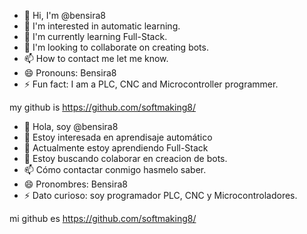 - 👋 Hi, I'm @bensira8
- 👀 I'm interested in automatic learning. 
- 🌱 I'm currently learning Full-Stack.
- 💞️ I'm looking to collaborate on creating bots.
- 📫 How to contact me let me know.
- 😄 Pronouns: Bensira8 
- ⚡ Fun fact: I am a PLC, CNC and Microcontroller programmer.

my github is https://github.com/softmaking8/

- 👋 Hola, soy @bensira8
- 👀 Estoy interesada en aprendisaje automático 
- 🌱 Actualmente estoy aprendiendo Full-Stack
- 💞️ Estoy buscando colaborar en creacion de bots.
- 📫 Cómo contactar conmigo hasmelo saber.
- 😄 Pronombres: Bensira8 
- ⚡ Dato curioso: soy programador  PLC, CNC y Microcontroladores.

mi github es https://github.com/softmaking8/
